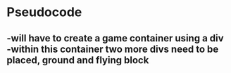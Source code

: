 # Pseudocode

-will have to create a game container using a div
-within this container two more divs need to be placed, ground and flying block
-